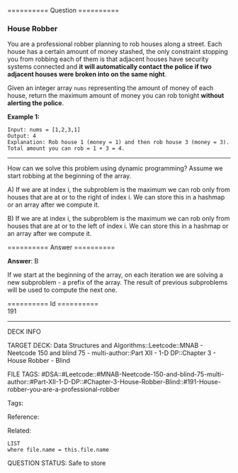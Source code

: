 ========== Question ==========  

### House Robber

You are a professional robber planning to rob houses along a street. Each house has a certain amount of money stashed, the only constraint stopping you from robbing each of them is that adjacent houses have security systems connected and **it will automatically contact the police if two adjacent houses were broken into on the same night**.

Given an integer array `nums` representing the amount of money of each house, return the maximum amount of money you can rob tonight **without alerting the police**.

**Example 1:**

```
Input: nums = [1,2,3,1]
Output: 4
Explanation: Rob house 1 (money = 1) and then rob house 3 (money = 3).
Total amount you can rob = 1 + 3 = 4.
```

---

How can we solve this problem using dynamic programming? Assume we start robbing at the beginning of the array.

A) If we are at index i, the subproblem is the maximum we can rob only from houses that are at or to the right of index i. We can store this in a hashmap or an array after we compute it.

B) If we are at index i, the subproblem is the maximum we can rob only from houses that are at or to the left of index i. We can store this in a hashmap or an array after we compute it.  

========== Answer ==========  

**Answer**: B

If we start at the beginning of the array, on each iteration we are solving a new subproblem - a prefix of the array. The result of previous subproblems will be used to compute the next one.

========== Id ==========  
191

---

DECK INFO

TARGET DECK: Data Structures and Algorithms::Leetcode::MNAB - Neetcode 150 and blind 75 - multi-author::Part XII - 1-D DP::Chapter 3 - House Robber - Blind

FILE TAGS: #DSA::#Leetcode::#MNAB-Neetcode-150-and-blind-75-multi-author::#Part-XII-1-D-DP::#Chapter-3-House-Robber-Blind::#191-House-robber-you-are-a-professional-robber

Tags:

Reference:

Related:

```dataview
LIST
where file.name = this.file.name
```

QUESTION STATUS: Safe to store
